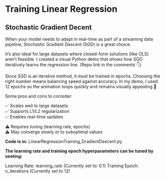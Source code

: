 # Training Linear Regression

## Stochastic Gradient Decent


When your model needs to adapt in real-time as part of a streaming data pipeline, Stochastic Gradient Descent (SGD) is a great choice.

It’s also ideal for large datasets where closed-form solutions (like OLS) aren’t feasible. I created a visual Python demo that shows how SGD iteratively learns the regression line. (Repo link in the comments 👇)

Since SGD is an iterative method, it must be trained in epochs. Choosing the right number means balancing speed against accuracy.
In my demo, I used 12 epochs so the animation loops quickly and remains visually appealing 🙂

Some pros and cons to consider:

✅ Scales well to large datasets  
✅ Supports L1/L2 regularization  
✅ Enables real-time updates  

⚠️ Requires tuning (learning rate, epochs)  
⚠️ May converge slowly or to suboptimal values  



**Code is in:** LinearRegressionTraining_GradientDescent.py

**The learning rate and training epoch hyperparameters can be tuned by seeting:**

Learning Rate: learning_rate (Currently set to: 0.1)
Training Epoch: n_iterations (Currently set to 12)


